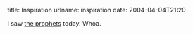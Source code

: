 title: Inspiration
urlname: inspiration
date: 2004-04-04T21:20

I saw [the prophets](http://www.lds.org) today. Whoa.